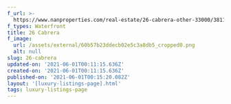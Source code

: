 ```yaml
---
f_url: >-
  https://www.nanproperties.com/real-estate/26-cabrera-other-33000/38114109/79233633
f_types: Waterfront
title: 26 Cabrera
f_image:
  url: /assets/external/60b57b23ddecb02e5c3a8db5_cropped0.png
  alt: null
slug: 26-cabrera
updated-on: '2021-06-01T00:11:15.636Z'
created-on: '2021-06-01T00:11:15.636Z'
published-on: '2021-06-01T00:15:20.082Z'
layout: '[luxury-listings-page].html'
tags: luxury-listings-page
---
```



